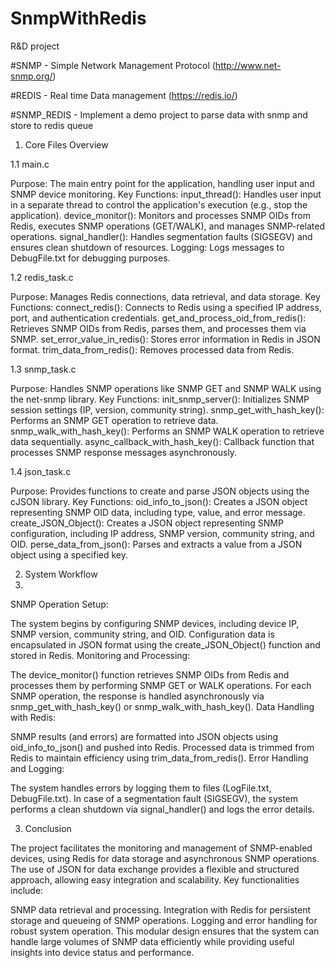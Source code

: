 # SnmpWithRedis
R&D project

#SNMP - Simple Network Management Protocol (http://www.net-snmp.org/)

#REDIS - Real time Data management (https://redis.io/)

#SNMP_REDIS - Implement a demo project to parse data with snmp and store to redis queue


1. Core Files Overview

1.1 main.c

Purpose: The main entry point for the application, handling user input and SNMP device monitoring.
Key Functions:
input_thread(): Handles user input in a separate thread to control the application's execution (e.g., stop the application).
device_monitor(): Monitors and processes SNMP OIDs from Redis, executes SNMP operations (GET/WALK), and manages SNMP-related operations.
signal_handler(): Handles segmentation faults (SIGSEGV) and ensures clean shutdown of resources.
Logging: Logs messages to DebugFile.txt for debugging purposes.

1.2 redis_task.c

Purpose: Manages Redis connections, data retrieval, and data storage.
Key Functions:
connect_redis(): Connects to Redis using a specified IP address, port, and authentication credentials.
get_and_process_oid_from_redis(): Retrieves SNMP OIDs from Redis, parses them, and processes them via SNMP.
set_error_value_in_redis(): Stores error information in Redis in JSON format.
trim_data_from_redis(): Removes processed data from Redis.

1.3 snmp_task.c

Purpose: Handles SNMP operations like SNMP GET and SNMP WALK using the net-snmp library.
Key Functions:
init_snmp_server(): Initializes SNMP session settings (IP, version, community string).
snmp_get_with_hash_key(): Performs an SNMP GET operation to retrieve data.
snmp_walk_with_hash_key(): Performs an SNMP WALK operation to retrieve data sequentially.
async_callback_with_hash_key(): Callback function that processes SNMP response messages asynchronously.

1.4 json_task.c

Purpose: Provides functions to create and parse JSON objects using the cJSON library.
Key Functions:
oid_info_to_json(): Creates a JSON object representing SNMP OID data, including type, value, and error message.
create_JSON_Object(): Creates a JSON object representing SNMP configuration, including IP address, SNMP version, community string, and OID.
perse_data_from_json(): Parses and extracts a value from a JSON object using a specified key.

2. System Workflow
3. 
SNMP Operation Setup:

The system begins by configuring SNMP devices, including device IP, SNMP version, community string, and OID.
Configuration data is encapsulated in JSON format using the create_JSON_Object() function and stored in Redis.
Monitoring and Processing:

The device_monitor() function retrieves SNMP OIDs from Redis and processes them by performing SNMP GET or WALK operations.
For each SNMP operation, the response is handled asynchronously via snmp_get_with_hash_key() or snmp_walk_with_hash_key().
Data Handling with Redis:

SNMP results (and errors) are formatted into JSON objects using oid_info_to_json() and pushed into Redis.
Processed data is trimmed from Redis to maintain efficiency using trim_data_from_redis().
Error Handling and Logging:

The system handles errors by logging them to files (LogFile.txt, DebugFile.txt).
In case of a segmentation fault (SIGSEGV), the system performs a clean shutdown via signal_handler() and logs the error details.

3. Conclusion
   
The project facilitates the monitoring and management of SNMP-enabled devices, using Redis for data storage and asynchronous SNMP operations. The use of JSON for data exchange provides a flexible and structured approach, allowing easy integration and scalability. Key functionalities include:

SNMP data retrieval and processing.
Integration with Redis for persistent storage and queueing of SNMP operations.
Logging and error handling for robust system operation.
This modular design ensures that the system can handle large volumes of SNMP data efficiently while providing useful insights into device status and performance.
